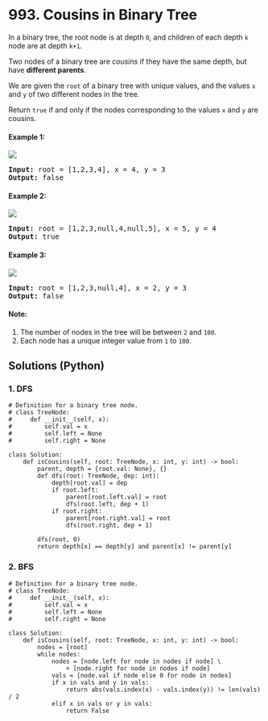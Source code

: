 # 993. Cousins in Binary Tree
In a binary tree, the root node is at depth <code>0</code>, and children of each depth <code>k</code> node are at depth <code>k+1</code>.

Two nodes of a binary tree are *cousins* if they have the same depth, but have **different parents**.

We are given the <code>root</code> of a binary tree with unique values, and the values <code>x</code> and <code>y</code> of two different nodes in the tree.

Return <code>true</code> if and only if the nodes corresponding to the values <code>x</code> and <code>y</code> are cousins.

#### Example 1:
![](https://assets.leetcode.com/uploads/2019/02/12/q1248-01.png)
<pre>
<strong>Input:</strong> root = [1,2,3,4], x = 4, y = 3
<strong>Output:</strong> false
</pre>

#### Example 2:
![](https://assets.leetcode.com/uploads/2019/02/12/q1248-02.png)
<pre>
<strong>Input:</strong> root = [1,2,3,null,4,null,5], x = 5, y = 4
<strong>Output:</strong> true
</pre>

#### Example 3:
![](https://assets.leetcode.com/uploads/2019/02/13/q1248-03.png)
<pre>
<strong>Input:</strong> root = [1,2,3,null,4], x = 2, y = 3
<strong>Output:</strong> false
</pre>

#### Note:
1. The number of nodes in the tree will be between <code>2</code> and <code>100</code>.
2. Each node has a unique integer value from <code>1</code> to <code>100</code>.

## Solutions (Python)

### 1. DFS
```Python3
# Definition for a binary tree node.
# class TreeNode:
#     def __init__(self, x):
#         self.val = x
#         self.left = None
#         self.right = None

class Solution:
    def isCousins(self, root: TreeNode, x: int, y: int) -> bool:
        parent, depth = {root.val: None}, {}
        def dfs(root: TreeNode, dep: int):
            depth[root.val] = dep
            if root.left:
                parent[root.left.val] = root
                dfs(root.left, dep + 1)
            if root.right:
                parent[root.right.val] = root
                dfs(root.right, dep + 1)

        dfs(root, 0)
        return depth[x] == depth[y] and parent[x] != parent[y]
```

### 2. BFS
```Python3
# Definition for a binary tree node.
# class TreeNode:
#     def __init__(self, x):
#         self.val = x
#         self.left = None
#         self.right = None

class Solution:
    def isCousins(self, root: TreeNode, x: int, y: int) -> bool:
        nodes = [root]
        while nodes:
            nodes = [node.left for node in nodes if node] \
                + [node.right for node in nodes if node]
            vals = [node.val if node else 0 for node in nodes]
            if x in vals and y in vals:
                return abs(vals.index(x) - vals.index(y)) != len(vals) / 2
            elif x in vals or y in vals:
                return False
```
